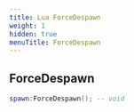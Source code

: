 ```yaml
---
title: Lua ForceDespawn
weight: 1
hidden: true
menuTitle: ForceDespawn
---
```

## ForceDespawn
```lua
spawn:ForceDespawn(); -- void
```